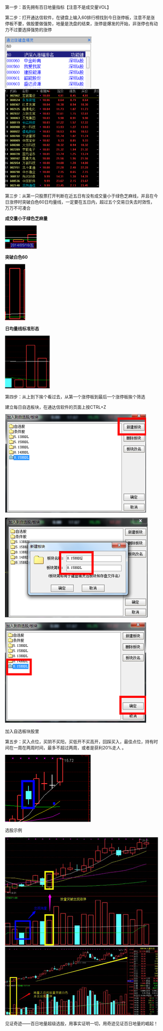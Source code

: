 第一步：首先拥有百日地量指标【注意不是成交量VOL】

第二步：打开通达信软件，在键盘上输入60排行榜找到今日涨停板，注意不是涨停板不要，做股要做强势，地量是洗盘的结束，涨停是爆发的开始，非涨停也有动力不过要选择强势的涨停

<img src="../picture/image-20200325190348700.png" alt="image-20200325190348700" style="zoom:67%;" />



<img src="../picture/clip_image001.png" alt="img" style="zoom:67%;" />

第三步：从第一只股票打开判断在近五日有没有成交量小于绿色芝麻线，并且在今日涨停时突破白色60日均量线，一定要在五日内，超过五个交易日失去时效性，万万不可凑合

**成交量小于绿色芝麻量**

![](../picture/clip_image002.png)

**突破白色60**

![img](../picture/clip_image003.png)



**日均量线标准形态**

<img src="../picture/clip_image004.png" alt="img" style="zoom:67%;" />



第四步：从上到下挨个看过去，从第一个涨停板到最后一个涨停板挨个筛选

建立每日自选板块，在通达信软件的页面上按CTRL+Z 



![img](../picture/clip_image005.png)

![img](../picture/clip_image006.png)

![img](../picture/clip_image007.png)

加入自选板块股里

第五步：买入点位，买阴不买阳，买低开不买高开，回踩买入，最佳点位，持有时间在一周在两周时间，最多不超过两周，或者是获利20%走人 。

![img](../picture/clip_image008.png)

选股示例

<img src="../picture/clip_image009.jpg" alt="img" style="zoom:67%;" />

<img src="../picture/clip_image010.jpg" alt="img" style="zoom:67%;" />



见证奇迹——百日地量超级选股，用事实证明一切，用奇迹见证百日地量的崛起！

